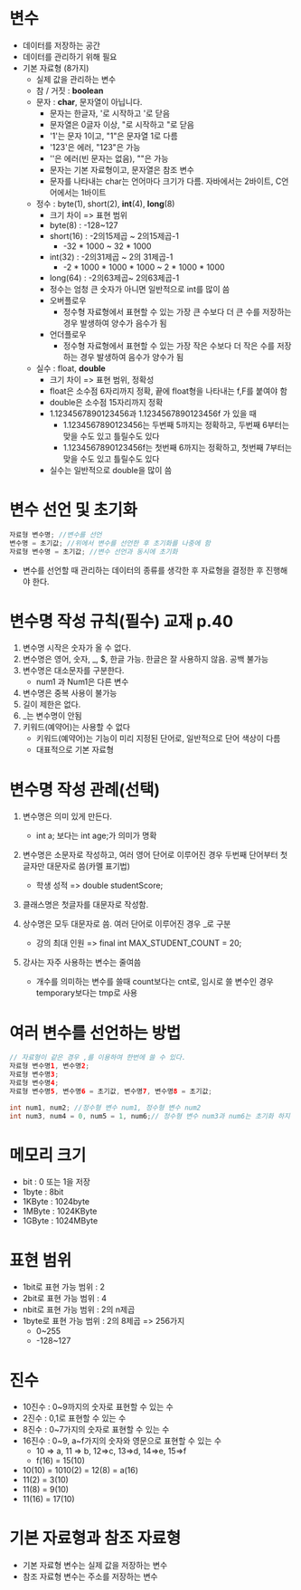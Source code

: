 # 변수

* 데이터를 저장하는 공간
* 데이터를 관리하기 위해 필요
* 기본 자료형 (8가지)
  * 실제 값을 관리하는 변수
  * 참 / 거짓 : **boolean**
  * 문자 : **char**, 문자열이 아닙니다.
    * 문자는 한글자, '로 시작하고 '로 닫음
    * 문자열은 0글자 이상, "로 시작하고 "로 닫음
    * '1'는 문자 1이고, "1"은 문자열 1로 다름
    * '123'은 에러, "123"은 가능
    * ''은 에러(빈 문자는 없음), ""은 가능
    * 문자는 기본 자료형이고, 문자열은 참조 변수
    * 문자를 나타내는 char는 언어마다 크기가 다름. 자바에서는 2바이트, C언어에서는 1바이트
  * 정수 : byte(1), short(2), **int**(4), **long**(8)
    * 크기 차이 => 표현 범위
    * byte(8) : -128~127
    * short(16) : -2의15제곱 ~ 2의15제곱-1
      * -32 * 1000 ~ 32 * 1000
    * int(32) : -2의31제곱 ~ 2의 31제곱-1
      * -2 * 1000 * 1000 * 1000 ~ 2 * 1000 * 1000
    * long(64) : -2의63제곱~ 2의63제곱-1
    * 정수는 엄청 큰 숫자가 아니면 일반적으로 int를 많이 씀
    * 오버플로우 
      * 정수형 자료형에서 표현할 수 있는 가장 큰 수보다 더 큰 수를 저장하는 경우 발생하여 양수가 음수가 됨
    * 언더플로우
      * 정수형 자료형에서 표현할 수 있는 가장  작은 수보다 더 작은 수를 저장하는 경우 발생하여 음수가 양수가 됨
  * 실수 : float, **double**
    * 크기 차이 => 표현 범위, 정확성
    * float은 소수점 6자리까지 정확, 끝에 float형을 나타내는 f,F를 붙여야 함
    * double은 소수점 15자리까지 정확
    * 1.1234567890123456과 1.1234567890123456f 가 있을 때 
      * 1.1234567890123456는 두번째 5까지는 정확하고, 두번째 6부터는 맞을 수도 있고 틀릴수도 있다
      * 1.1234567890123456f는 첫번째 6까지는 정확하고, 첫번째 7부터는 맞을 수도 있고 틀릴수도 있다
    * 실수는 일반적으로 double을 많이 씀



# 변수 선언 및 초기화

```java
자료형 변수명; //변수를 선언
변수명 = 초기값; //위에서 변수를 선언한 후 초기화를 나중에 함
자료형 변수명 = 초기값; //변수 선언과 동시에 초기화
```

* 변수를 선언할 때 관리하는 데이터의 종류를 생각한 후 자료형을 결정한 후 진행해야 한다.



#  변수명 작성 규칙(필수) 교재 p.40

1. 변수명 시작은 숫자가 올 수 없다.
2. 변수명은 영어, 숫자, _, $, 한글 가능. 한글은 잘 사용하지 않음. 공백 불가능
3. 변수명은 대소문자를 구분한다.
   * num1 과 Num1은 다른 변수
4. 변수명은 중복 사용이 불가능
5. 길이 제한은 없다.
6. _는 변수명이 안됨
7. 키워드(예약어)는 사용할 수 없다
   * 키워드(예약어)는 기능이 미리 지정된 단어로, 일반적으로 단어 색상이 다름
   * 대표적으로 기본 자료형



# 변수명 작성 관례(선택)

1. 변수명은 의미 있게 만든다.
   * int a; 보다는 int age;가 의미가 명확
2. 변수명은 소문자로 작성하고, 여러 영어 단어로 이루어진 경우 두번째 단어부터 첫글자만 대문자로 씀(카멜 표기법)
   * 학생 성적 => double studentScore;
3. 클래스명은 첫글자를 대문자로 작성함.
4. 상수명은 모두 대문자로 씀. 여러 단어로 이루어진 경우 _로 구분
   * 강의 최대 인원 => final int MAX_STUDENT_COUNT = 20;

5. 강사는 자주 사용하는 변수는 줄여씀
   * 개수를 의미하는 변수를 쓸때 count보다는 cnt로, 임시로 쓸 변수인 경우 temporary보다는 tmp로 사용



# 여러 변수를 선언하는 방법

```java
// 자료형이 같은 경우 ,를 이용하여 한번에 쓸 수 있다.
자료형 변수명1, 변수명2;
자료형 변수명3;
자료형 변수명4;
자료형 변수명5, 변수명6 = 초기값, 변수명7, 변수명8 = 초기값;
```

```java
int num1, num2; //정수형 변수 num1, 정수형 변수 num2
int num3, num4 = 0, num5 = 1, num6;// 정수형 변수 num3과 num6는 초기화 하지 않고, num4는 0으로, num5는 1로 초기화
```



# 메모리 크기

* bit : 0 또는 1을 저장
* 1byte : 8bit
* 1KByte : 1024byte
* 1MByte : 1024KByte
* 1GByte : 1024MByte



# 표현 범위

* 1bit로 표현 가능 범위 : 2
* 2bit로 표현 가능 범위 : 4
* nbit로 표현 가능 범위 : 2의 n제곱
* 1byte로 표현 가능 범위 : 2의 8제곱 => 256가지
  * 0~255
  * -128~127



# 진수

* 10진수 : 0~9까지의 숫자로 표현할 수 있는 수
* 2진수 : 0,1로 표현할 수 있는 수
* 8진수 : 0~7가지의 숫자로 표현할 수 있는 수
* 16진수 : 0~9, a~f가지의 숫자와 영문으로 표현할 수 있는 수
  * 10 => a, 11 => b, 12=>c, 13=>d, 14=>e, 15=>f
  * f(16) = 15(10)
* 10(10) = 1010(2) = 12(8) = a(16)
* 11(2) = 3(10)
* 11(8) = 9(10)
* 11(16) = 17(10)



# 기본 자료형과 참조 자료형

* 기본 자료형 변수는 실제 값을 저장하는 변수
* 참조 자료형 변수는 주소를 저장하는 변수





















